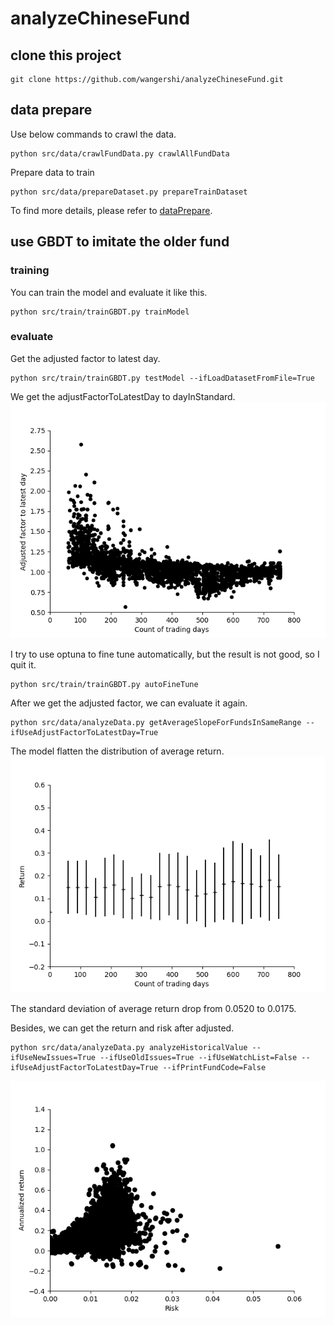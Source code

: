 # analyzeChineseFund

## clone this project
```
git clone https://github.com/wangershi/analyzeChineseFund.git
```

## data prepare

Use below commands to crawl the data.
```
python src/data/crawlFundData.py crawlAllFundData
```

Prepare data to train
```
python src/data/prepareDataset.py prepareTrainDataset
```

To find more details, please refer to [dataPrepare](doc/dataPrepare.md).

## use GBDT to imitate the older fund
### training
You can train the model and evaluate it like this.
```
python src/train/trainGBDT.py trainModel
```
### evaluate
Get the adjusted factor to latest day.
```
python src/train/trainGBDT.py testModel --ifLoadDatasetFromFile=True
```

We get the adjustFactorToLatestDay to dayInStandard.
![adjust_factor_in_testing](image/adjust_factor_in_testing.png)

I try to use optuna to fine tune automatically, but the result is not good, so I quit it.
```
python src/train/trainGBDT.py autoFineTune
```

After we get the adjusted factor, we can evaluate it again.
```
python src/data/analyzeData.py getAverageSlopeForFundsInSameRange --ifUseAdjustFactorToLatestDay=True
```

The model flatten the distribution of average return.
![averageReturn_30_useAdjustFactor](image/averageReturn_30_useAdjustFactor.png)

The standard deviation of average return drop from 0.0520 to 0.0175.

Besides, we can get the  return and risk after adjusted.
```
python src/data/analyzeData.py analyzeHistoricalValue --ifUseNewIssues=True --ifUseOldIssues=True --ifUseWatchList=False --ifUseAdjustFactorToLatestDay=True --ifPrintFundCode=False
```
![risk_return_noWatchlist_useNewIssues_useOldIssues_useAdjustFactor](image/risk_return_noWatchlist_useNewIssues_useOldIssues_useAdjustFactor.png)
